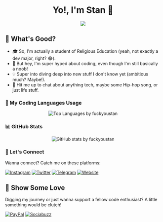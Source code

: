 <h1 align="center">Yo!, I'm Stan 👋</h1>

<p align="center">
  <img src="https://readme-typing-svg.herokuapp.com?font=Fira+Code&size=24&duration=3000&pause=1000&center=true&vCenter=true&width=435&lines=Welcome+to+my+GitHub!;I+build+cool+things+with+code.;Check+out+my+projects+below."/>
</p>

## 🚀 What's Good?

- 🎓 So, I'm actually a student of Religious Education (yeah, not exactly a dev major, right? 😂).
- 🌱 But hey, I'm super hyped about coding, even though I'm still basically a noob!
- 💡 Super into diving deep into new stuff I don't know yet (ambitious much? Maybe!).
- 💬 Hit me up to chat about anything tech, maybe some Hip-hop song, or just life stuff.

### 🧠 My Coding Languages Usage

<p align="center">
  <img src="https://github-readme-stats.vercel.app/api/top-langs/?username=fuckyoustan&layout=compact&theme=tokyonight" alt="Top Languages by fuckyoustan"/>
</p>

### 📊 GitHub Stats

<p align="center">
  <img src="https://github-readme-stats.vercel.app/api?username=fuckyoustan&show_icons=true&theme=tokyonight" alt="GitHub stats by fuckyoustan"/>
</p>

### 🔗 Let's Connect

Wanna connect? Catch me on these platforms:

[![Instagram](https://img.shields.io/badge/Instagram-E4405F?style=for-the-badge&logo=instagram&logoColor=white)](https://www.instagram.com/napiies_) [![Twitter](https://img.shields.io/badge/Twitter-1DA1F2?style=for-the-badge&logo=x&logoColor=white)](https://x.com/mpiiess)
[![Telegram](https://img.shields.io/badge/Telegram-26A5E4?style=for-the-badge&logo=telegram&logoColor=white)](https://t.me/fuckyoustan) [![Website](https://img.shields.io/badge/Website-FF5722?style=for-the-badge&logo=blogger&logoColor=white)](https://www.blogger.com/profile/02409751167646492790)

## 💖 Show Some Love

Digging my journey or just wanna support a fellow code enthusiast? A little something would be clutch!
 
[![PayPal](https://img.shields.io/badge/SUPPORT-PAYPAL-0070ba?style=for-the-badge&logo=paypal&logoColor=blue)](https://paypal.me/bogenk)
[![Sociabuzz](https://img.shields.io/badge/SUPPORT-SOCIABUZZ-ffdd00?style=for-the-badge&logo=buy-me-a-coffee&logoColor=yellow)](https://sociabuzz.com/stan_/support)
